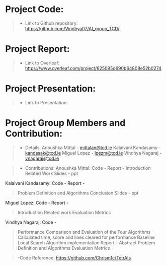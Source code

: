 # Project Code:
>- Link to Github repository:
https://github.com/Vindhya07/AI_group_TCD/

# Project Report:
>- Link to Overleaf:
https://www.overleaf.com/project/625095d690b64808e52b0274

# Project Presentation:
>- Link to Presentation:

# Project Group Members and Contribution:
>- Details:
Anoushka Mittal - mittalan@tcd.ie
Kalaivani Kandasamy - kandasak@tcd.ie
Miguel Lopez - lpezm@tcd.ie
Vindhya Nagaraj - vnagaraj@tcd.ie

>- Contributions:
Anoushka Mittal:
Code - 
Report - 
> Introduction
> Related Work
> Slides - ppt


Kalaivani Kandasamy:
Code - 
Report -
> Problem Definition and Algorithms
> Conclusion
> Slides - ppt

Miguel Lopez:
Code -
Report - 
> Introduction
> Related work
> Evaluation Metrics

Vindhya Nagaraj:
Code - 
> Performance Comparison and Evaluation of the Four Algorithms
> Calculated time, score and lines cleared for performance
> Baseline Local Search Algorithm implementation
Report - 
> Abstract
> Problem Definition and Algorithms
> Evaluation Metrics

>-Code Reference: https://github.com/Chrism1c/TetrAIs
